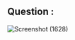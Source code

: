 ## Question : 
![Screenshot (1628)](https://github.com/Md-Nadim-Mir/CSE4132-Computer-Simulation-and-Modeling-Lab/assets/137599044/884f553f-1dc3-4610-8410-dead99bc3720)
